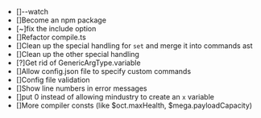 * []--watch
* []Become an npm package
* [~]fix the include option
* []Refactor compile.ts
* []Clean up the special handling for `set` and merge it into commands ast
* []Clean up the other special handling
* [?]Get rid of GenericArgType.variable
* []Allow config.json file to specify custom commands
* []Config file validation
* []Show line numbers in error messages
* []put 0 instead of allowing mindustry to create an `x` variable
* []More compiler consts (like $oct.maxHealth, $mega.payloadCapacity)